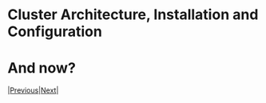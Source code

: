 # Cluster Architecture, Installation and Configuration


# And now?

|[Previous](..\4_storage\README.md)|[Next](..\6_troubleshooting\README.md)|